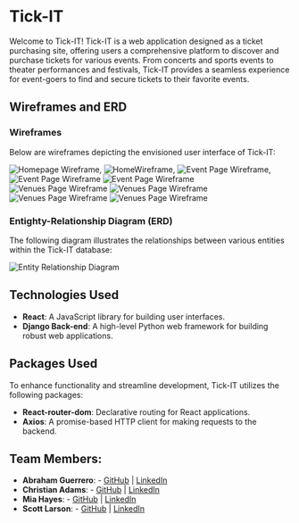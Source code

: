 # Tick-IT

Welcome to Tick-IT! Tick-IT is a web application designed as a ticket purchasing site, offering users a comprehensive platform to discover and purchase tickets for various events. From concerts and sports events to theater performances and festivals, Tick-IT provides a seamless experience for event-goers to find and secure tickets to their favorite events.

## Wireframes and ERD
### Wireframes
Below are wireframes depicting the envisioned user interface of Tick-IT:

<!-- Fix links -->

![Homepage Wireframe](C5A80CAF-39E6-40A0-9D75-9922920D72F7.jpeg "Homepage Wireframe"),
![HomeWireframe](0973C6C8-4775-4664-B72F-AA85EB973BC0_4_5005_c.jpeg "Homepage Wireframe"),
![Event Page Wireframe](E26B4A22-73D5-4098-A267-AB3ED5ABCE6E.jpeg "Event Page Wireframe"),
![Event Page Wireframe](02E7CD52-F35D-4EE6-8C7A-4095844835ED_4_5005_c.jpeg "Event Page Wireframe")
![Event Page Wireframe](EF81C4C0-397D-4A60-8103-6A2BBAADBA8D_4_5005_c.jpeg "Event Page Wireframe")
![Venues Page Wireframe](247D66B3-E452-4413-8B83-0A0722392EFD_4_5005_c.jpeg "Venue Page Wireframe")
![Venues Page Wireframe](EE82005C-87B3-4E4B-B622-B81BD3CD440E.jpeg "Venue Page Wireframe")
![Venues Page Wireframe](EABE4F4A-2872-4272-8B93-0CFFEEB9080A.jpeg "Venue Page Wireframe")
![Venues Page Wireframe](B87BB487-7DAF-4C2D-8D56-42E14AF2B671_4_5005_c.jpeg "Venue Page Wireframe")

### Entighty-Relationship Diagram (ERD)
The following diagram illustrates the relationships between various entities within the Tick-IT database:

![Entity Relationship Diagram](59693B34-446F-47FE-B7F4-8B2FBACC0855.jpeg "Entity Relationship Diagram")



## Technologies Used
- **React**: A JavaScript library for building user interfaces.
- **Django Back-end**: A high-level Python web framework for building robust web applications.

## Packages Used
To enhance functionality and streamline development, Tick-IT utilizes the following packages:

- **React-router-dom**: Declarative routing for React applications.
- **Axios**: A promise-based HTTP client for making requests to the backend.



## Team Members:

- **Abraham Guerrero**: - [GitHub](https://github.com/AbeGue02) | [LinkedIn](https://www.linkedin.com/in/abrahamdguerrero/)
- **Christian Adams**: - [GitHub](https://github.com/Zekkune) | [LinkedIn](https://www.linkedin.com/in/christian-j-adams/)
- **Mia Hayes**: - [GitHub](https://github.com/MiaDHayes) | [LinkedIn](www.linkedin.com/in/mia-dehayes)
- **Scott Larson**: - [GitHub](https://github.com/Larsonscott89) | [LinkedIn](https://www.linkedin.com/in/scottlarson9/)